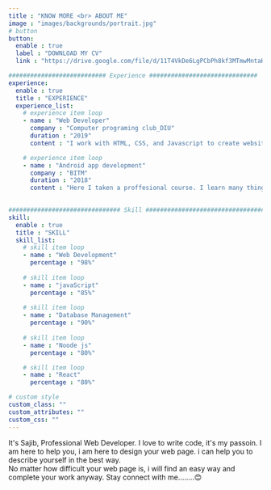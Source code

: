```yaml
---
title : "KNOW MORE <br> ABOUT ME"
image : "images/backgrounds/portrait.jpg"
# button
button:
  enable : true
  label : "DOWNLOAD MY CV"
  link : "https://drive.google.com/file/d/11T4VkDe6LgPCbPh8kf3MTmwMntaHJyKU/view?usp=sharing"

########################### Experience ##############################
experience:
  enable : true
  title : "EXPERIENCE"
  experience_list:
    # experience item loop
    - name : "Web Developer"
      company : "Computer programing club_DIU"
      duration : "2019"
      content : "I work with HTML, CSS, and Javascript to create websites and web applications like Personal, Business, Blog, E-comerches etc."

    # experience item loop
    - name : "Android app development"
      company : "BITM"
      duration : "2018"
      content : "Here I taken a proffesional course. I learn many things.."
   

############################### Skill #################################
skill:
  enable : true
  title : "SKILL"
  skill_list:
    # skill item loop
    - name : "Web Development"
      percentage : "98%"
      
    # skill item loop
    - name : "javaScript"
      percentage : "85%"
      
    # skill item loop
    - name : "Database Management"
      percentage : "90%"
      
    # skill item loop
    - name : "Noode js"
      percentage : "80%"

    # skill item loop
    - name : "React"
      percentage : "80%"

# custom style
custom_class: "" 
custom_attributes: "" 
custom_css: ""
---
```


It's Sajib, Professional Web Developer. I love to write code, it's my passoin. I am here to help you, i am here to design your web page. i can help you to describe yourself in the best way.<br>No matter how difficult your web page is, i will find an easy way and complete your work anyway. Stay connect with me........😊